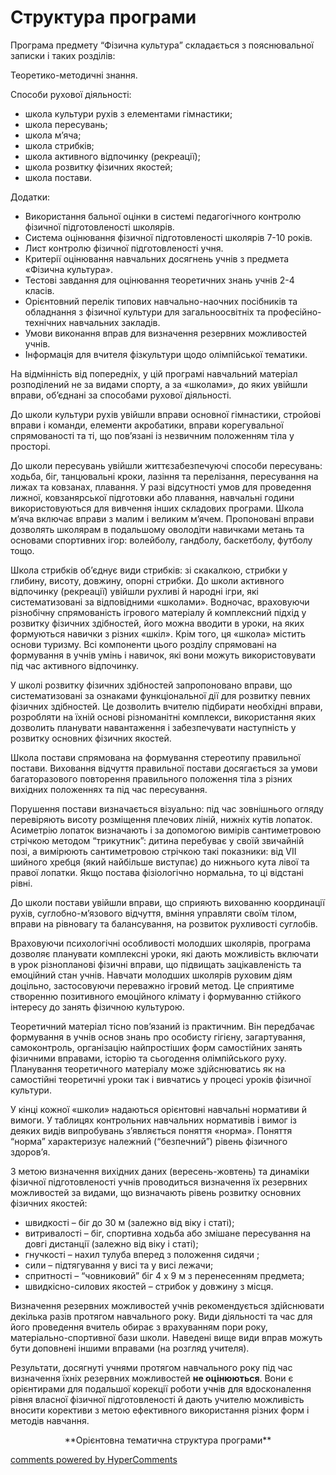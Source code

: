 <div id="hypercomments_widget" class="js-hypercomments-widget invisible"></div>

Структура програми
=============================================

Програма предмету “Фізична культура” складається з пояснювальної записки і таких розділів:

Теоретико-методичні знання.

Способи рухової діяльності:
*	школа культури рухів з елементами гімнастики;
*	школа пересувань;
*	школа м’яча;
*	школа стрибків; 
*	школа активного відпочинку (рекреації);
*	школа розвитку фізичних якостей;
*	школа постави.

Додатки:
*	Використання бальної оцінки в системі педагогічного контролю фізичної підготовленості школярів. 
*	Система оцінювання фізичної підготовленості школярів 7-10 років.
*	Лист контролю фізичної підготовленості учня.
*	Критерії оцінювання навчальних досягнень учнів з предмета «Фізична культура».
*	Тестові завдання для оцінювання теоретичних знань учнів 2-4 класів.  
*	Орієнтовний перелік типових навчально-наочних посібників та обладнання з фізичної культури для загальноосвітніх та професійно-технічних навчальних закладів.
*	Умови виконання вправ для визначення резервних можливостей учнів.
*	Інформація для вчителя фізкультури щодо олімпійської тематики.

На відмінність від попередніх, у цій програмі  навчальний матеріал розподілений не за видами спорту, а за «школами», до яких увійшли вправи, об’єднані  за способами рухової діяльності.

До школи культури рухів увійшли вправи основної гімнастики, стройові вправи і команди, елементи акробатики, вправи корегувальної спрямованості та ті, що пов’язані із незвичним положенням тіла у просторі. 

До школи пересувань увійшли життєзабезпечуючі способи пересувань: ходьба, біг, танцювальні кроки, лазіння та перелізання, пересування на лижах та ковзанах, плавання. У разі відсутності умов для проведення лижної, ковзанярської підготовки або плавання, навчальні години використовуються для вивчення інших складових програми. 
Школа м’яча включає вправи з малим і великим м’ячем. Пропоновані вправи дозволять школярам в подальшому оволодіти навичками метань та основами спортивних ігор: волейболу, гандболу, баскетболу, футболу тощо.

Школа стрибків об’єднує види стрибків: зі скакалкою, стрибки у глибину, висоту, довжину, опорні стрибки.
До школи активного відпочинку (рекреації) увійшли рухливі й народні ігри, які систематизовані за відповідними «школами». Водночас, враховуючи різнобічну спрямованість ігрового матеріалу й комплексний підхід у розвитку фізичних здібностей, його можна вводити в уроки, на яких формуються навички з різних «шкіл». Крім того, ця «школа» містить основи туризму. Всі компоненти цього розділу спрямовані на формування в учнів умінь і навичок, які вони можуть використовувати під час активного відпочинку.

У школі розвитку фізичних здібностей запропоновано вправи, що систематизовані за ознаками функціональної дії для розвитку певних фізичних здібностей.  Це дозволить вчителю підбирати необхідні вправи, розробляти на їхній основі різноманітні комплекси, використання яких дозволить планувати навантаження і забезпечувати наступність у розвитку основних фізичних якостей.

Школа постави спрямована на формування стереотипу правильної постави. Виховання відчуття правильної постави досягається за умови багаторазового повторення правильного положення тіла з різних вихідних положеннях та під час пересування. 

Порушення постави визначається візуально: під час зовнішнього огляду перевіряють висоту розміщення плечових ліній, нижніх кутів лопаток. Асиметрію лопаток визначають і за допомогою вимірів сантиметровою стрічкою методом “трикутник”: дитина перебуває у своїй звичайній позі, а вимірюють сантиметровою стрічкою такі показники: від VII шийного хребця (який найбільше виступає) до нижнього кута лівої та правої лопатки. Якщо постава фізіологічно нормальна, то ці відстані рівні.

До школи постави увійшли вправи, що сприяють  вихованню координації рухів, суглобно-м’язового відчуття, вміння управляти своїм тілом, вправи на рівновагу та балансування, на розвиток рухливості суглобів.

Враховуючи психологічні  особливості молодших школярів, програма дозволяє планувати комплексні уроки, які дають можливість включати в урок різнопланові  фізичні вправи, що підвищать зацікавленість та емоційний стан учнів. 
Навчати молодших школярів руховим діям доцільно,  застосовуючи переважно ігровий метод. Це  сприятиме створенню позитивного емоційного клімату і формуванню стійкого інтересу до занять фізичною культурою.

Теоретичний матеріал тісно пов’язаний із практичним. Він передбачає формування в учнів основ знань про особисту гігієну, загартування, самоконтроль, організацію найпростіших форм самостійних занять фізичними вправами, історію та сьогодення олімпійського руху. Планування теоретичного матеріалу може здійснюватись як на самостійні теоретичні уроки так і вивчатись у процесі уроків фізичної культури.

У кінці кожної «школи» надаються орієнтовні навчальні нормативи й вимоги.  У таблицях контрольних навчальних нормативів і вимог  із деяких видів випробувань з’являється поняття «норма». Поняття  “норма” характеризує належний (“безпечний”) рівень фізичного здоров’я.

З метою визначення вихідних даних (вересень-жовтень) та динаміки фізичної підготовленості учнів проводиться визначення їх резервних можливостей   за видами, що визначають рівень розвитку основних фізичних якостей:
*	швидкості – біг до 30 м (залежно від віку і статі);
*	витривалості – біг, спортивна ходьба  або змішане пересування на довгі дистанції (залежно від віку і статі);
*	гнучкості – нахил тулуба вперед з положення сидячи ;
*	сили – підтягування у висі та у висі лежачи;
*	спритності – “човниковий” біг 4 х 9 м з перенесенням предмета;
*	швидкісно-силових якостей – стрибок у довжину з місця.

Визначення  резервних можливостей   учнів рекомендується здійснювати декілька разів протягом навчального року. Види діяльності та час для його проведення вчитель обирає з врахуванням пори року, матеріально-спортивної бази школи. Наведені вище види вправ  можуть бути доповнені іншими вправами (на розгляд учителя).

Результати, досягнуті учнями протягом навчального року під час  визначення  їхніх резервних можливостей  **не оцінюються**.  Вони  є орієнтирами для подальшої корекції роботи учнів для вдосконалення рівня власної фізичної підготовленості й дають учителю можливість вносити корективи з метою ефективного використання різних форм і методів навчання.


<p align="center">**Орієнтовна тематична структура програми**

<div class="js-hypercomments-container">
    <a href="http://hypercomments.com" class="hc-link" title="comments widget">comments powered by HyperComments</a>
</div>